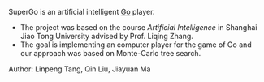 SuperGo is an artificial intelligent [Go](http://en.wikipedia.org/wiki/Go_(game)) player.

  * The project was based on the course _Artificial Intelligence_ in Shanghai Jiao Tong University advised by Prof. Liqing Zhang.
  * The goal is implementing an computer player for the game of Go and our approach was based on Monte-Carlo tree search.

Author: Linpeng Tang, Qin Liu, Jiayuan Ma